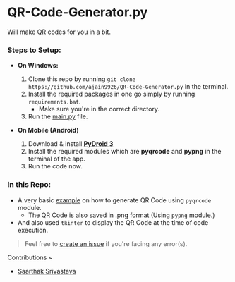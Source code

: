 # QR-Code-Generator.py
Will make QR codes for you in a bit.

### Steps to Setup:
 - **On Windows:**
   1. Clone this repo by running `git clone https://github.com/ajain9926/QR-Code-Generator.py` in the terminal.
   2. Install the required packages in one go simply by running `requirements.bat`.
      - Make sure you're in the correct directory.
   3. Run the [main.py](/main.py) file.
  
 - **On Mobile (Android)**
   1. Download & install [**__PyDroid 3__**](https://play.google.com/store/apps/details?id=ru.iiec.pydroid3&hl=en_IN&gl=US)
   2. Install the required modules which are **pyqrcode** and **pypng** in the terminal of the app.
   3. Run the code now.

### In this Repo:
  - A very basic [example](/main.py) on how to generate QR Code using `pyqrcode` module.
    - The QR Code is also saved in .png format (Using `pypng` module.)
  - And also used `tkinter` to display the QR Code at the time of code execution.
  
> Feel free to [create an issue](https://github.com/ajain9926/QR-Code-Generator.py/issues/new) if you're facing any error(s).

Contributions ~ 
- [Saarthak Srivastava](https://github.com/saarthakofficial)
